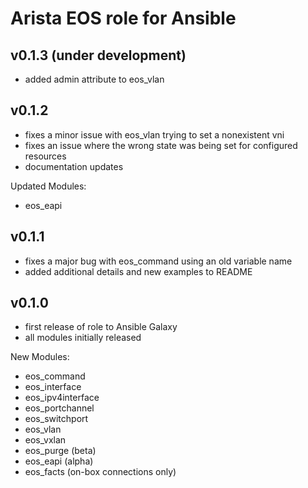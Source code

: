 Arista EOS role for Ansible
===========================

## v0.1.3 (under development)
- added admin attribute to eos_vlan


## v0.1.2

- fixes a minor issue with eos_vlan trying to set a nonexistent vni
- fixes an issue where the wrong state was being set for configured resources
- documentation updates

Updated Modules:

* eos_eapi


## v0.1.1

- fixes a major bug with eos_command using an old variable name
- added additional details and new examples to README


## v0.1.0

- first release of role to Ansible Galaxy
- all modules initially released

New Modules:

* eos_command
* eos_interface
* eos_ipv4interface
* eos_portchannel
* eos_switchport
* eos_vlan
* eos_vxlan
* eos_purge (beta)
* eos_eapi (alpha)
* eos_facts (on-box connections only)
